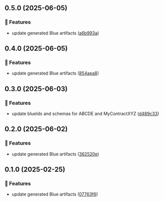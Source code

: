 ## 0.5.0 (2025-06-05)

### 🚀 Features

- update generated Blue artifacts ([a6b993a](https://github.com/bluecontract/blue-repository-js/commit/a6b993a))

## 0.4.0 (2025-06-05)

### 🚀 Features

- update generated Blue artifacts ([854aea8](https://github.com/bluecontract/blue-repository-js/commit/854aea8))

## 0.3.0 (2025-06-03)

### 🚀 Features

- update blueIds and schemas for ABCDE and MyContractXYZ ([d489c33](https://github.com/bluecontract/blue-repository-js/commit/d489c33))

## 0.2.0 (2025-06-02)

### 🚀 Features

- update generated Blue artifacts ([362520e](https://github.com/bluecontract/blue-repository-js/commit/362520e))

## 0.1.0 (2025-02-25)

### 🚀 Features

- update generated Blue artifacts ([07763f6](https://github.com/bluecontract/blue-repository-js/commit/07763f6))